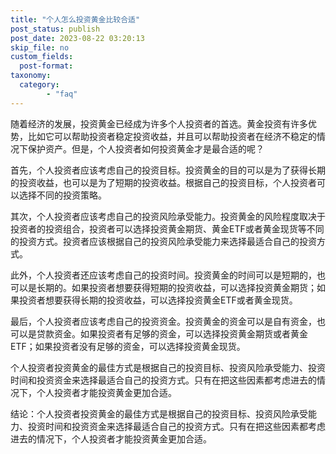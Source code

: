 ```yaml
---
title: "个人怎么投资黄金比较合适"
post_status: publish
post_date: 2023-08-22 03:20:13
skip_file: no
custom_fields: 
  post-format: 
taxonomy:
  category:
        - "faq"
---
```


随着经济的发展，投资黄金已经成为许多个人投资者的首选。黄金投资有许多优势，比如它可以帮助投资者稳定投资收益，并且可以帮助投资者在经济不稳定的情况下保护资产。但是，个人投资者如何投资黄金才是最合适的呢？

首先，个人投资者应该考虑自己的投资目标。投资黄金的目的可以是为了获得长期的投资收益，也可以是为了短期的投资收益。根据自己的投资目标，个人投资者可以选择不同的投资策略。

其次，个人投资者应该考虑自己的投资风险承受能力。投资黄金的风险程度取决于投资者的投资组合，投资者可以选择投资黄金期货、黄金ETF或者黄金现货等不同的投资方式。投资者应该根据自己的投资风险承受能力来选择最适合自己的投资方式。

此外，个人投资者还应该考虑自己的投资时间。投资黄金的时间可以是短期的，也可以是长期的。如果投资者想要获得短期的投资收益，可以选择投资黄金期货；如果投资者想要获得长期的投资收益，可以选择投资黄金ETF或者黄金现货。

最后，个人投资者应该考虑自己的投资资金。投资黄金的资金可以是自有资金，也可以是贷款资金。如果投资者有足够的资金，可以选择投资黄金期货或者黄金ETF；如果投资者没有足够的资金，可以选择投资黄金现货。

个人投资者投资黄金的最佳方式是根据自己的投资目标、投资风险承受能力、投资时间和投资资金来选择最适合自己的投资方式。只有在把这些因素都考虑进去的情况下，个人投资者才能投资黄金更加合适。

结论：个人投资者投资黄金的最佳方式是根据自己的投资目标、投资风险承受能力、投资时间和投资资金来选择最适合自己的投资方式。只有在把这些因素都考虑进去的情况下，个人投资者才能投资黄金更加合适。

